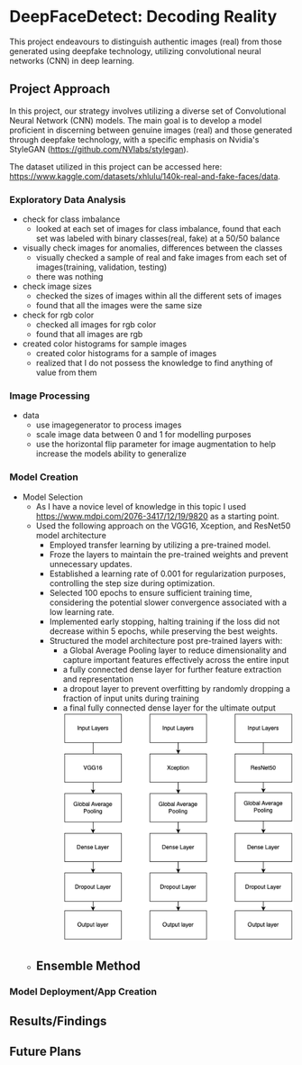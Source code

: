 # DeepFaceDetect: Decoding Reality
This project endeavours to distinguish authentic images (real) from those generated using deepfake technology, utilizing convolutional neural networks (CNN) in deep learning.

## Project Approach

In this project, our strategy involves utilizing a diverse set of Convolutional Neural Network (CNN) models. The main goal is to develop a model proficient in discerning between genuine images (real) and those generated through deepfake technology, with a specific emphasis on Nvidia's StyleGAN (https://github.com/NVlabs/stylegan).

The dataset utilized in this project can be accessed here: https://www.kaggle.com/datasets/xhlulu/140k-real-and-fake-faces/data.

### Exploratory Data Analysis

- check for class imbalance
    - looked at each set of images for class imbalance, found that each set was labeled with binary classes(real, fake) at a 50/50 balance
- visually check images for anomalies, differences between the classes
    - visually checked a sample of real and fake images from each set of images(training, validation, testing)
    - there was nothing 
- check image sizes
    - checked the sizes of images within all the different sets of images
    - found that all the images were the same size
- check for rgb color
    - checked all images for rgb color
    - found that all images are rgb
- created color histograms for sample images
    - created color histograms for a sample of images
    - realized that I do not possess the knowledge to find anything of value from them
  
### Image Processing

- data
    - use imagegenerator to process images
    - scale image data between 0 and 1 for modelling purposes
    - use the horizontal flip parameter for image augmentation to help increase the models ability to generalize


### Model Creation

- Model Selection
    - As I have a novice level of knowledge in this topic I used https://www.mdpi.com/2076-3417/12/19/9820 as a starting point.
    - Used the following approach on the VGG16, Xception, and ResNet50 model architecture
        - Employed transfer learning by utilizing a pre-trained model.
        - Froze the layers to maintain the pre-trained weights and prevent unnecessary updates.
        - Established a learning rate of 0.001 for regularization purposes, controlling the step size during optimization.
        - Selected 100 epochs to ensure sufficient training time, considering the potential slower convergence associated with a low             learning rate.
        - Implemented early stopping, halting training if the loss did not decrease within 5 epochs, while preserving the best weights.
        - Structured the model architecture post pre-trained layers with:
            - a Global Average Pooling layer to reduce dimensionality and capture important features effectively across the entire                   input
            - a fully connected dense layer for further feature extraction and representation 
            - a dropout layer to prevent overfitting by randomly dropping a fraction of input units during training
            - a final fully connected dense layer for the ultimate output
            ![alt text](pre-trained_models.drawio.png "Pre-trained Model Architecture")
    - Ensemble Method
        -


### Model Deployment/App Creation


## Results/Findings


## Future Plans

